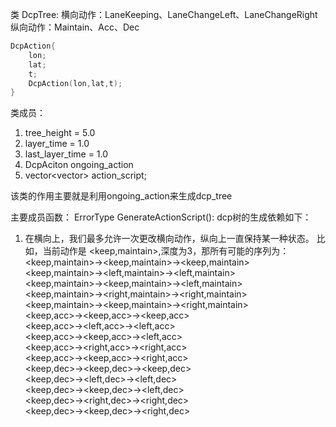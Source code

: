 类 DcpTree:
横向动作：LaneKeeping、LaneChangeLeft、LaneChangeRight
纵向动作：Maintain、Acc、Dec
```C
DcpAction{
    lon;
    lat;
    t;
    DcpAction(lon,lat,t);
}
```
类成员：
1. tree_height = 5.0
2. layer_time = 1.0
3. last_layer_time = 1.0
4. DcpAciton ongoing_action
5. vector<vector<DcpAction>> action_script;

该类的作用主要就是利用ongoing_action来生成dcp_tree

主要成员函数：
ErrorType GenerateActionScript():
dcp树的生成依赖如下：
1. 在横向上，我们最多允许一次更改横向动作，纵向上一直保持某一种状态。
比如，当前动作是 <keep,maintain>,深度为3，那所有可能的序列为：  
<keep,maintain>-><keep,maintain>-><keep,maintain>  
<keep,maintain>-><left,maintain>-><left,maintain>  
<keep,maintain>-><keep,maintain>-><left,maintain>  
<keep,maintain>-><right,maintain>-><right,maintain>  
<keep,maintain>-><keep,maintain>-><right,maintain>  
<keep,acc>-><keep,acc>-><keep,acc>  
<keep,acc>-><left,acc>-><left,acc>  
<keep,acc>-><keep,acc>-><left,acc>  
<keep,acc>-><right,acc>-><right,acc>  
<keep,acc>-><keep,acc>-><right,acc>  
<keep,dec>-><keep,dec>-><keep,dec>  
<keep,dec>-><left,dec>-><left,dec>  
<keep,dec>-><keep,dec>-><left,dec>  
<keep,dec>-><right,dec>-><right,dec>  
<keep,dec>-><keep,dec>-><right,dec>  
